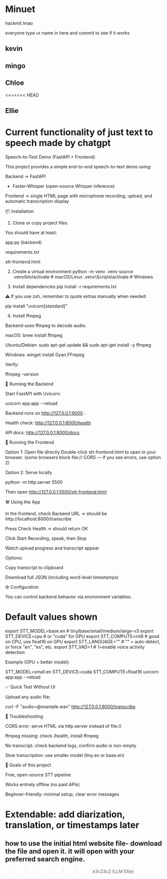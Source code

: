 # Minuet
hackmit lmao

everyone type ur name in here and commit to see if it works
## kevin
## mingo
## Chloe
<<<<<<< HEAD
## Ellie





# Current functionality of just text to speech made by chatgpt

Speech-to-Text Demo (FastAPI + Frontend)

This project provides a simple end-to-end speech-to-text demo using:

Backend → FastAPI
 + Faster-Whisper
 (open-source Whisper inference)

Frontend → single HTML page with microphone recording, upload, and automatic transcription display

📦 Installation
1. Clone or copy project files

You should have at least:

app.py (backend)

requirements.txt

stt-frontend.html

2. Create a virtual environment
python -m venv .venv
source .venv/bin/activate  # macOS/Linux
.venv\Scripts\activate     # Windows

3. Install dependencies
pip install -r requirements.txt


⚠️ If you use zsh, remember to quote extras manually when needed:

pip install "uvicorn[standard]"

4. Install ffmpeg

Backend uses ffmpeg to decode audio.

macOS: brew install ffmpeg

Ubuntu/Debian: sudo apt-get update && sudo apt-get install -y ffmpeg

Windows: winget install Gyan.FFmpeg

Verify:

ffmpeg -version

🚀 Running the Backend

Start FastAPI with Uvicorn:

uvicorn app:app --reload


Backend runs on http://127.0.0.1:8000
.

Health check: http://127.0.0.1:8000/health

API docs: http://127.0.0.1:8000/docs

🎤 Running the Frontend

Option 1: Open file directly
Double-click stt-frontend.html to open in your browser.
(some browsers block file:// CORS — if you see errors, use option 2)

Option 2: Serve locally

python -m http.server 5500


Then open http://127.0.0.1:5500/stt-frontend.html

🛠 Using the App

In the frontend, check Backend URL → should be http://localhost:8000/transcribe

Press Check Health → should return OK

Click Start Recording, speak, then Stop

Watch upload progress and transcript appear

Options:

Copy transcript to clipboard

Download full JSON (including word-level timestamps)

⚙️ Configuration

You can control backend behavior via environment variables:

# Default values shown
export STT_MODEL=base.en      # tiny/base/small/medium/large-v3
export STT_DEVICE=cpu         # or "cuda" for GPU
export STT_COMPUTE=int8       # good on CPU, use float16 on GPU
export STT_LANGUAGE=""        # "" = auto-detect, or force "en", "es", etc.
export STT_VAD=1              # 1=enable voice activity detection


Example (GPU + better model):

STT_MODEL=small.en STT_DEVICE=cuda STT_COMPUTE=float16 uvicorn app:app --reload

✅ Quick Test Without UI

Upload any audio file:

curl -F "audio=@example.wav" http://127.0.0.1:8000/transcribe

🧩 Troubleshooting

CORS error: serve HTML via http.server instead of file://

ffmpeg missing: check /health, install ffmpeg

No transcript: check backend logs, confirm audio is non-empty

Slow transcription: use smaller model (tiny.en or base.en)

🎯 Goals of this project

Free, open-source STT pipeline

Works entirely offline (no paid APIs)

Beginner-friendly: minimal setup, clear error messages

Extendable: add diarization, translation, or timestamps later
=======

## how to use the initial html website file- download the file and open it. it will open with your preferred search engine.
>>>>>>> e3c23c2 (LLM Ellie)

